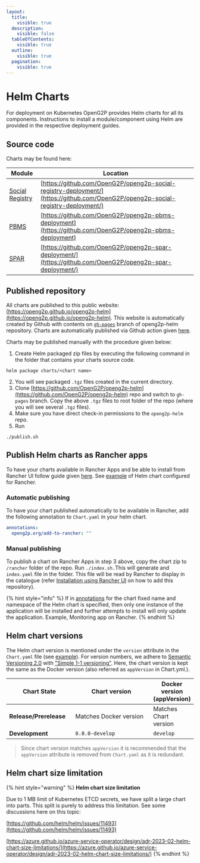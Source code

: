 ```yaml
---
layout:
  title:
    visible: true
  description:
    visible: false
  tableOfContents:
    visible: true
  outline:
    visible: true
  pagination:
    visible: true
---
```


# Helm Charts

For deployment on Kubernetes OpenG2P provides Helm charts for all its components. Instructions to install a module/component using Helm are provided in the respective deployment guides.&#x20;

## Source code&#x20;

Charts may be found here:

| Module                                 | Location                                                                                                                         |
| -------------------------------------- | -------------------------------------------------------------------------------------------------------------------------------- |
| [Social Registry](../social-registry/) | [https://github.com/OpenG2P/openg2p-social-registry-deployment/](https://github.com/OpenG2P/openg2p-social-registry-deployment/) |
| [PBMS](../pbms/)                       | [https://github.com/OpenG2P/openg2p-pbms-deployment](https://github.com/OpenG2P/openg2p-pbms-deployment)                         |
| [SPAR](../spar/)                       | [https://github.com/OpenG2P/openg2p-spar-deployment/](https://github.com/OpenG2P/openg2p-spar-deployment/)                       |

## Published repository

All charts are published to this public website: [https://openg2p.github.io/openg2p-helm](https://openg2p.github.io/openg2p-helm). This website is automatically created by Github with contents on [`gh-pages`](https://github.com/OpenG2P/openg2p-helm/tree/gh-pages) branch of openg2p-helm repository. Charts are automatically published via Github action given [here](https://github.com/OpenG2P/openg2p-deployment/blob/main/.github/workflows/push\_trigger.yml).

Charts may be published manually with the procedure given below:

1. &#x20;Create Helm packaged zip files by executing the following command in the folder that contains your charts source code.

```
helm package charts/<chart name>
```

2. You will see packaged `.tgz` files created in the current directory.
3. Clone [https://github.com/OpenG2P/openg2p-helm](https://github.com/OpenG2P/openg2p-helm) repo and switch to `gh-pages` branch. Copy the above `.tgz` files to root folder of the repo (where you will see several `.tgz` files).&#x20;
4. Make sure you have direct check-in permissions to the `openg2p-helm` repo.
5. Run&#x20;

```
./publish.sh
```

## Publish Helm charts as Rancher apps

To have your charts available in Rancher Apps and be able to install from Rancher UI follow guide given [here](https://ranchermanager.docs.rancher.com/how-to-guides/new-user-guides/helm-charts-in-rancher/create-apps).  See [example](https://github.com/OpenG2P/openg2p-social-registry-deployment/tree/develop/charts/openg2p-social-registry) of Helm chart configured for Rancher.

### Automatic publishing

To have your chart published automatically to be available in Rancher, add the following annotation to `Chart.yaml` in your helm chart.

```yaml
annotations:
  openg2p.org/add-to-rancher: ""
```

### Manual publishing

To publish a chart on Rancher Apps in step 3 above, copy the chart zip to  `/rancher` folder of the repo.  Run `./index.sh.`This will generate and `index.yaml` file in the folder. This file will be read by Rancher to display in the catalogue (refer [Installation using Rancher UI](../spar/deployment/#installation-using-rancher-ui) on how to add this repository).&#x20;

{% hint style="info" %}
If in [annotations](https://ranchermanager.docs.rancher.com/how-to-guides/new-user-guides/helm-charts-in-rancher/create-apps#chartyaml-annotations) for the chart fixed name and namespace of the Helm chart is specified, then only one instance of the application will be installed and further attempts to install will only update the application. Example, Monitoring app on Rancher.
{% endhint %}

## Helm chart versions

The Helm chart version is mentioned under the `version` attribute in the `Chart.yaml` file (see [example](https://github.com/OpenG2P/openg2p-spar-deployment/blob/1.0.0/charts/spar/Chart.yaml)).  For version numbers, we adhere to [Semantic Versioning 2.0](https://semver.org/spec/v2.0.0.html) with ["Simple 1-1 versioning"](https://codefresh.io/docs/docs/ci-cd-guides/helm-best-practices/#simple-1-1-versioning).  Here, the chart version is kept the same as the Docker version (also referred as `appVersion` in Chart.yml.). &#x20;

<table><thead><tr><th width="166">Chart State</th><th width="245">Chart version</th><th>Docker version (appVersion)</th></tr></thead><tbody><tr><td><strong>Release/Prerelease</strong></td><td>Matches Docker version</td><td>Matches Chart version</td></tr><tr><td><strong>Development</strong></td><td><code>0.0.0-develop</code></td><td><code>develop</code></td></tr></tbody></table>

> Since chart version matches `appVersion` it is recommended that the `appVersion` attribute is removed from `Chart.yaml` as it is redundant.

## Helm chart size limitation

{% hint style="warning" %}
**Helm chart size limitation**

Due to 1 MB limit of Kubernetes ETCD secrets,  we have split a large chart into parts. This split is purely to address this limitation. See some discussions here on this topic:

[https://github.com/helm/helm/issues/11493](https://github.com/helm/helm/issues/11493)

[https://azure.github.io/azure-service-operator/design/adr-2023-02-helm-chart-size-limitations/](https://azure.github.io/azure-service-operator/design/adr-2023-02-helm-chart-size-limitations/)
{% endhint %}
